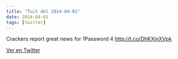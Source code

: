 ```yaml
---
title: "Tuit del 2014-04-01"
date: 2014-04-01
tags: [twitter]
---
```


Crackers report great news for 1Password 4 http://t.co/DhKXjnXVpk



[Ver en Twitter](https://twitter.com/i/web/status/450945969643716608)
